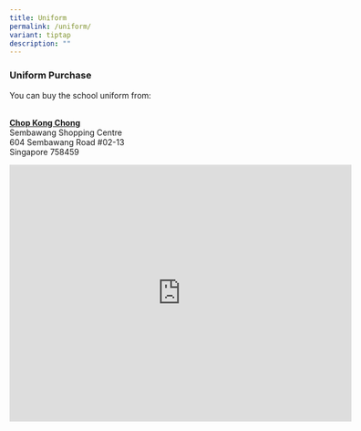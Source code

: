 ```yaml
---
title: Uniform
permalink: /uniform/
variant: tiptap
description: ""
---
```

<h3>Uniform Purchase</h3>
<p></p>
<p>You can buy the school uniform from:</p>
<p>
<br><strong><a href="https://www.euniforms.com.sg/shop/product-category/primary-schools/gps/" rel="noopener nofollow" target="_blank">Chop Kong Chong</a></strong>
<br>Sembawang Shopping Centre
<br>604 Sembawang Road #02-13
<br>Singapore 758459</p>
<p></p>
<div class="iframe-wrapper">
<iframe style="border:0;" height="450" width="600" allowfullscreen="true" frameborder="0" src="https://www.google.com/maps/embed?pb=!1m18!1m12!1m3!1d4066.457186399718!2d103.82201337504824!3d1.44147656127432!2m3!1f0!2f0!3f0!3m2!1i1024!2i768!4f13.1!3m3!1m2!1s0x31da148106ebece7%3A0x4cbde04667eeb984!2sSembawang%20Shopping%20Centre!5e1!3m2!1sen!2ssg!4v1728966385626!5m2!1sen!2ssg"></iframe>
</div>
<p></p>